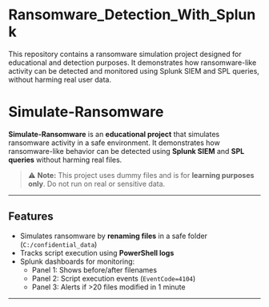 # Ransomware_Detection_With_Splunk
This repository contains a ransomware simulation project designed for educational and detection purposes. It demonstrates how ransomware-like activity can be detected and monitored using Splunk SIEM and SPL queries, without harming real user data.


# Simulate-Ransomware

**Simulate-Ransomware** is an **educational project** that simulates ransomware activity in a safe environment. It demonstrates how ransomware-like behavior can be detected using **Splunk SIEM** and **SPL queries** without harming real files.  

> ⚠️ **Note:** This project uses dummy files and is for **learning purposes only**. Do not run on real or sensitive data.

---

## Features

- Simulates ransomware by **renaming files** in a safe folder (`C:/confidential_data`)  
- Tracks script execution using **PowerShell logs**  
- Splunk dashboards for monitoring:  
  - Panel 1: Shows before/after filenames  
  - Panel 2: Script execution events (`EventCode=4104`)  
  - Panel 3: Alerts if >20 files modified in 1 minute  

---


